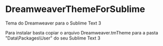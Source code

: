 # DreamweaverThemeForSublime
Tema do Dreamweaver para o Sublime Text 3

Para instalar basta copiar o arquivo Dreamweaver.tmTheme para a pasta "Data\Packages\User" do seu Sublime Text 3 
